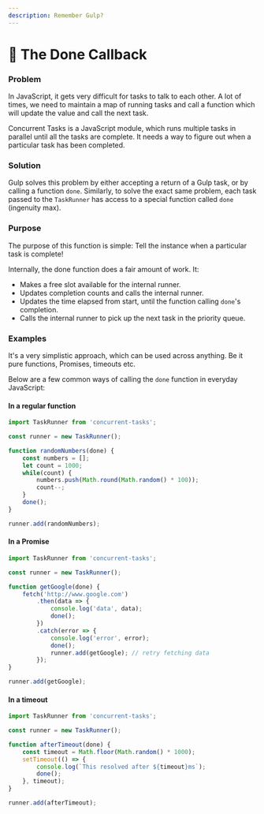 ```yaml
---
description: Remember Gulp?
---
```


# 🏁 The Done Callback

### Problem

In JavaScript, it gets very difficult for tasks to talk to each other. A lot of times, we need to maintain a map of running tasks and call a function which will update the value and call the next task. 

Concurrent Tasks is a JavaScript module, which runs multiple tasks in parallel until all the tasks are complete. It needs a way to figure out when a particular task has been completed. 

### Solution

Gulp solves this problem by either accepting a return of a Gulp task, or by calling a function `done`. Similarly, to solve the exact same problem, each task passed to the `TaskRunner` has access to a special function called `done` \(ingenuity max\). 

### Purpose

The purpose of this function is simple: Tell the instance when a particular task is complete!

Internally, the done function does a fair amount of work. It:

* Makes a free slot available for the internal runner.
* Updates completion counts and calls the internal runner.
* Updates the time elapsed from start, until the function calling `done`'s completion.
* Calls the internal runner to pick up the next task in the priority queue.

### Examples

It's a very simplistic approach, which can be used across anything. Be it pure functions, Promises, timeouts etc. 

Below are a few common ways of calling the `done` function in everyday JavaScript:

#### In a regular function

```javascript
import TaskRunner from 'concurrent-tasks';

const runner = new TaskRunner();

function randomNumbers(done) {
    const numbers = [];
    let count = 1000;
    while(count) {
        numbers.push(Math.round(Math.random() * 100));
        count--;
    }
    done();
}

runner.add(randomNumbers);
```

#### In a Promise

```javascript
import TaskRunner from 'concurrent-tasks';

const runner = new TaskRunner();

function getGoogle(done) {
    fetch('http://www.google.com')
        .then(data => {
            console.log('data', data);
            done();
        })
        .catch(error => {
            console.log('error', error);
            done();
            runner.add(getGoogle); // retry fetching data
        });
}

runner.add(getGoogle);
```

#### In a timeout

```javascript
import TaskRunner from 'concurrent-tasks';

const runner = new TaskRunner();

function afterTimeout(done) {
    const timeout = Math.floor(Math.random() * 1000);
    setTimeout(() => {
        console.log(`This resolved after ${timeout}ms`);
        done();
    }, timeout);
}

runner.add(afterTimeout);
```

